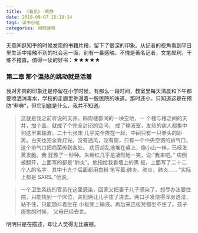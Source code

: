 ```yaml
---
title: 《看见》-柴静 
date: 2018-09-07 15:19:14
tags: 读书小结
categories: 闲暇读物
---
```

无意间逛知乎的时候发现的书籍片段，留下了很深的印象。从记者的视角看到平日里生活中接触不到的社会另一面，别有一番感触。不愧是著名记者，文笔犀利，干练不拖沓。值得一读的好书：★★★★★
<!--more-->
### 第二章 那个温热的跳动就是活着
我对非典的印象还是停留在小学时候，有那么一段时间，教室里每天清晨和下午都要喷洒消毒水，学校的走廊里弥漫着一股医院的味道。那时还小，只知道这是在预防“非典”，但它到底是什么，我并不知道。
> 这就是我之前听说的天井。四周楼群间的一块空地，一 个楼与楼之间的天井，加个盖，就成了个完全封闭的空间， 成了输液室，发热的病人都集中到这里来输液。二十七张床 几乎完全挨在一起，中间只有一只拳头的距离。白天也完全靠灯光，没有通风，没有窗，只有一个中央空调的排气口， 这个排气口把病菌传到各处。
> 病历胡乱地堆在桌上，像小山一样，已经发黄发脆。我 犹豫了一秒钟。朱继红几乎是凄然地一笑，说:“我来吧。” 病例被翻开，上面写的都是“肺炎”。他指给我看墙上的黑 板，上面写了二十二个人的名字，其中十九个后面都用白粉 笔写着:肺炎、肺炎、肺炎......
> “实际上都是 SARS。”他说。

> 一个卫生系统的官员在这里感染，回家又把妻子儿子感染了，想尽办法要住院，只能找到一个床位，夫妇俩让儿子住了进去。两口子发烧得浑身透湿，站不住，只能顫抖着坐在 小板凳上输液。再后来连板凳都坐不住了。孩子痊愈的时候， 父母已经去世。

明明只是在描述，却让人觉得无比震撼。